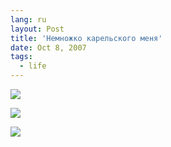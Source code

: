 ```yaml
---
lang: ru
layout: Post
title: 'Немножко карельского меня'
date: Oct 8, 2007
tags:
  - life
---
```


![](photo://Sapegin_Artem_20D_2007-07-11_395-9556)

<!--more-->

![](photo://Sapegin_Artem_20D_2007-07-11_398-9897)

![](photo://Sapegin_Artem_20D_2007-07-09_391-9191)
